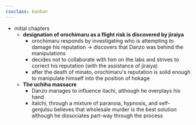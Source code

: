 ```yaml
---
cssclass: kanban
---
```


- initial chapters
	- **designation of orochimaru as a flight risk is discovered by jiraiya**
		- orochimaru responds by investigating who is attempting to damage his reputation -> discovers that Danzo was behind the manipulations
		- decides not to collaborate with him on the labs and strives to correct his reputation (with the assistance of jiraiya)
		- after the death of minato, orochimaru's reputation is solid enough to manipulate himself into the position of hokage
	- **The uchiha massacre**
		- Danzo manages to influence itachi, although he overplays his hand
		- italchi, through a mixture of paranoia, hypnosis, and self-genjutsu believes that wholesale murder is the best solution although he dissociates part-way through the process